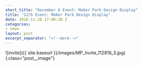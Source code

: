 ```yaml
---
short_title: "December 6 Event: Maker Park Design Display"
title: "12/6 Event: Maker Park Design Display"
date: 2016-11-28 17:00:30 Z
categories:
- news
layout: post
excerpt_separator: "<!--more-->"
---
```


![invite]({{ site.baseurl }}/images/MP_Invite_112816_3.jpg){:class="post__image"}
